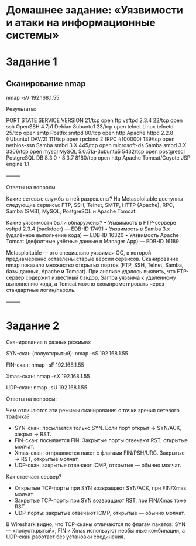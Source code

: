 # Домашнее задание: «Уязвимости и атаки на информационные системы»

# Задание 1

## Сканирование nmap

nmap -sV 192.168.1.55

Результаты:

PORT     STATE SERVICE     VERSION
21/tcp   open  ftp         vsftpd 2.3.4
22/tcp   open  ssh         OpenSSH 4.7p1 Debian 8ubuntu1
23/tcp   open  telnet      Linux telnetd
25/tcp   open  smtp        Postfix smtpd
80/tcp   open  http        Apache httpd 2.2.8 ((Ubuntu) DAV/2)
111/tcp  open  rpcbind     2 (RPC #100000)
139/tcp  open  netbios-ssn Samba smbd 3.X
445/tcp  open  microsoft-ds Samba smbd 3.X
3306/tcp open  mysql       MySQL 5.0.51a-3ubuntu5
5432/tcp open  postgresql  PostgreSQL DB 8.3.0 - 8.3.7
8180/tcp open  http        Apache Tomcat/Coyote JSP engine 1.1


⸻

Ответы на вопросы

Какие сетевые службы в ней разрешены?
На Metasploitable доступны следующие сервисы: FTP, SSH, Telnet, SMTP, HTTP (Apache), RPC, Samba (SMB), MySQL, PostgreSQL и Apache Tomcat.

Какие уязвимости были обнаружены?
	•	Уязвимость в FTP-сервере vsftpd 2.3.4 (backdoor) — EDB-ID 17491
	•	Уязвимость в Samba 3.x (удалённое выполнение кода) — EDB-ID 16320
	•	Уязвимость Apache Tomcat (дефолтные учётные данные в Manager App) — EDB-ID 16189

Metasploitable — это специально уязвимая ОС, в которой преднамеренно оставлены старые версии сервисов. Сканирование nmap показало множество открытых портов (FTP, SSH, Telnet, Samba, базы данных, Apache и Tomcat).
При анализе удалось выявить, что FTP-сервер содержит известный бэкдор, Samba уязвима к удалённому выполнению кода, а Tomcat можно скомпрометировать через стандартные логин/пароль.

⸻

# Задание 2

Сканирование в разных режимах

SYN-скан (полуоткрытый):
nmap -sS 192.168.1.55

FIN-скан:
nmap -sF 192.168.1.55

Xmas-скан:
nmap -sX 192.168.1.55

UDP-скан:
nmap -sU 192.168.1.55


Ответы на вопросы:

Чем отличаются эти режимы сканирования с точки зрения сетевого трафика?
- SYN-скан: посылается только SYN. Если порт открыт → SYN/ACK, закрыт → RST.
- FIN-скан: посылается FIN. Закрытые порты отвечают RST, открытые молчат.
- Xmas-скан: отправляется пакет с флагами FIN/PSH/URG. Закрытые → RST, открытые молчат.
- UDP-скан: закрытые отвечают ICMP, открытые — обычно молчат.

Как отвечает сервер?
- Открытые TCP-порты при SYN возвращают SYN/ACK, при FIN/Xmas молчат.
- Закрытые TCP-порты при SYN возвращают RST, при FIN/Xmas тоже RST.
- UDP-порты: закрытые отвечают ICMP, открытые — обычно молчат.

В Wireshark видно, что TCP-сканы отличаются по флагам пакетов: SYN — «полуоткрытый», FIN и Xmas используют необычные комбинации, а UDP-скан работает без установки соединения.
